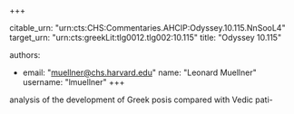 +++


citable_urn: "urn:cts:CHS:Commentaries.AHCIP:Odyssey.10.115.NnSooL4"
target_urn: "urn:cts:greekLit:tlg0012.tlg002:10.115"
title: "Odyssey 10.115"

authors:
- email: "muellner@chs.harvard.edu"
  name: "Leonard Muellner"
  username: "lmuellner"
+++

<p>analysis of the development of Greek posis compared with Vedic pati-</p>